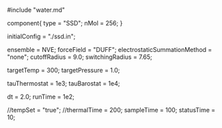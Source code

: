 #include "water.md"


component{
  type = "SSD";
  nMol = 256;
}

initialConfig = "./ssd.in";

ensemble = NVE;
forceField = "DUFF";
electrostaticSummationMethod = "none";
cutoffRadius = 9.0;
switchingRadius = 7.65;

targetTemp = 300;
targetPressure = 1.0;

tauThermostat = 1e3;
tauBarostat = 1e4;

dt = 2.0;
runTime = 1e2;

//tempSet = "true";
//thermalTime = 200;
sampleTime = 100;
statusTime = 10;
